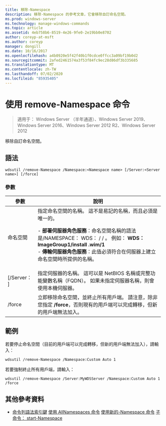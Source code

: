 ```yaml
---
title: 移除-Namespace
description: 移除-Namespace 的參考文章，它會移除自訂命名空間。
ms.prod: windows-server
ms.technology: manage-windows-commands
ms.topic: article
ms.assetid: 4eb758b6-8519-4e26-9fe0-2e19bb0e8702
author: coreyp-at-msft
ms.author: coreyp
manager: dongill
ms.date: 10/16/2017
ms.openlocfilehash: a4b0920e5f42f40b1f0cdce0ffcc3a09bf19b0d2
ms.sourcegitcommit: 2afed2461574a3f53f84fc9ec28d86df3b335685
ms.translationtype: MT
ms.contentlocale: zh-TW
ms.lasthandoff: 07/02/2020
ms.locfileid: "85935405"
---
```

# <a name="using-the-remove-namespace-command"></a>使用 remove-Namespace 命令

> 適用于： Windows Server （半年通道）、Windows Server 2019、Windows Server 2016、Windows Server 2012 R2、Windows Server 2012

移除自訂命名空間。

## <a name="syntax"></a>語法
```
wdsutil /remove-Namespace /Namespace:<Namespace name> [/Server:<Server name>] [/force]
```
### <a name="parameters"></a>參數
|參數|說明|
|-------|--------|
|命名空間<Namespace name>|指定命名空間的名稱。 這不是易記的名稱，而且必須是唯一的。<p>-   **部署伺服器角色服務**：命名空間名稱的語法是/NAMESPACE： WDS： <ImageGroup> / <ImageName> / <Index> 。 例如： **WDS： ImageGroup1/install .wim/1**<br />-   **傳輸伺服器角色服務**：此值必須符合在伺服器上建立命名空間時所提供的名稱。|
|[/Server： <Server name> ]|指定伺服器的名稱。 這可以是 NetBIOS 名稱或完整功能變數名稱（FQDN）。 如果未指定伺服器名稱，則會使用本機伺服器。|
|/force|立即移除命名空間，並終止所有用戶端。 請注意，除非您指定 **/force**，否則現有的用戶端可以完成轉移，但新的用戶端無法加入。|
## <a name="examples"></a>範例
若要停止命名空間（目前的用戶端可以完成轉移，但新的用戶端無法加入），請輸入：
```
wdsutil /remove-Namespace /Namespace:Custom Auto 1
```
若要強制終止所有用戶端，請輸入：
```
wdsutil /remove-Namespace /Server:MyWDSServer /Namespace:Custom Auto 1 /force
```
## <a name="additional-references"></a>其他參考資料
- [命令列語法索引鍵](command-line-syntax-key.md) 
[使用 AllNamespaces 命令](using-the-get-allnamespaces-command.md) 
[使用新的-Namespace 命令](using-the-new-namespace-command.md) 
[子命令： start-Namespace](subcommand-start-namespace.md)
